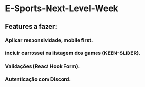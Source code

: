 # E-Sports-Next-Level-Week

## Features a fazer:

### Aplicar responsividade, mobile first.
### Incluir carrossel na listagem dos games (KEEN-SLIDER).
### Validações (React Hook Form).
### Autenticação com Discord.
